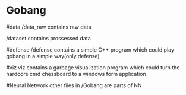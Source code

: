 # Gobang

#data
/data_raw contains raw data

/dataset contains prossessed data

#defense
/defense contains a simple C++ program which could play gobang in a simple way(only defense)

#viz 
viz contains a garbage visualization program which could turn the hardcore cmd chessboard to a windows form application

#Neural Network
other files in /Gobang are parts of NN
